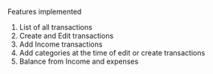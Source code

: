 Features implemented
1. List of all transactions
2. Create and Edit transactions
3. Add Income transactions
4. Add categories at the time of edit or create transactions
5. Balance from Income and expenses
